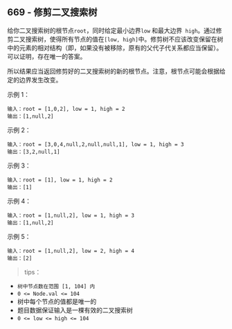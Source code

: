 ## 669 - 修剪二叉搜索树
给你二叉搜索树的根节点` root `，同时给定最小边界`low` 和最大边界` high`。通过修剪二叉搜索树，使得所有节点的值在`[low, high]`中。修剪树不应该改变保留在树中的元素的相对结构（即，如果没有被移除，原有的父代子代关系都应当保留）。 可以证明，存在唯一的答案。

所以结果应当返回修剪好的二叉搜索树的新的根节点。注意，根节点可能会根据给定的边界发生改变。

 

示例 1：
```
输入：root = [1,0,2], low = 1, high = 2
输出：[1,null,2]
```
示例 2：
```
输入：root = [3,0,4,null,2,null,null,1], low = 1, high = 3
输出：[3,2,null,1]
```
示例 3：
```
输入：root = [1], low = 1, high = 2
输出：[1]
```
示例 4：
```
输入：root = [1,null,2], low = 1, high = 3
输出：[1,null,2]
```
示例 5：
```
输入：root = [1,null,2], low = 2, high = 4
输出：[2]
```

>tips：

+ `树中节点数在范围 [1, 104] 内`
+ `0 <= Node.val <= 104`
+ 树中每个节点的值都是唯一的
+ 题目数据保证输入是一棵有效的二叉搜索树
+ `0 <= low <= high <= 104`